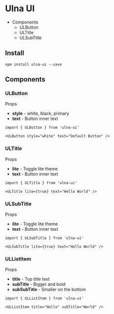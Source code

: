 # Ulna UI

- Components
  - ULButton
  - ULTitle
  - ULSubTitle


## Install

`npm install ulna-ui --save`


## Components

### ULButton
Props
- **style** - white, black, primary
- **text** - Button inner text

```
import { ULButton } from 'ulna-ui'

<ULButton style="white" text="Default Button" />

```

### ULTitle
Props
- **lite** - Toggle lite theme
- **text** - Button inner text

```
import { ULTitle } from 'ulna-ui'

<ULTitle lite={true} text="Hello World" />

```

### ULSubTitle
Props
- **lite** - Toggle lite theme
- **text** - Button inner text

```
import { ULSubTitle } from 'ulna-ui'

<ULSubTitle lite={true} text="Hello World" />

```

### ULListItem
Props
- **title** - Top title text
- **subTitle** - Bigger and bold
- **subSubTitle** - Smaller on the bottom

```
import { ULListItem } from 'ulna-ui'

<ULListItem title="Hello" subTitle="World" />

```
